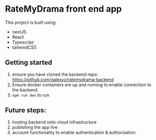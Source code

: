 # RateMyDrama front end app

This project is built using:
- nextJS
- React
- Typescript
- tailwindCSS


## Getting started

1. ensure you have cloned the backend repo: https://github.com/galexyz/ratemydrama-backend
2. Ensure docker containers are up and running to enable connection to the backend.
3. `npm run dev` to run

## Future steps:
1. hosting backend onto cloud infrastructure
2. publishing the app live
3. account functionality to enable authentication & authorisation.